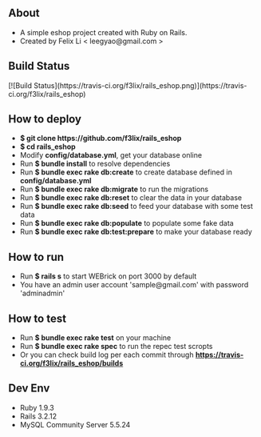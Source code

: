 <h2>About</h2>
<ul>
<li>A simple eshop project created with Ruby on Rails.</li>
<li>Created by Felix Li < leegyao@gmail.com > </li>
</ul>
<h2>Build Status</h2>
[![Build Status](https://travis-ci.org/f3lix/rails_eshop.png)](https://travis-ci.org/f3lix/rails_eshop)
<h2>How to deploy</h2>
<ul>
<li><b>$ git clone https://github.com/f3lix/rails_eshop</b></li>
<li><b>$ cd rails_eshop</b></li>
<li>Modify <b>config/database.yml</b>, get your database online</li>
<li>Run <b>$ bundle install</b> to resolve dependencies</li>
<li>Run <b>$ bundle exec rake db:create</b> to create database defined in <b>config/database.yml</b></li>
<li>Run <b>$ bundle exec rake db:migrate</b> to run the migrations</li>
<li>Run <b>$ bundle exec rake db:reset</b> to clear the data in your database</li>
<li>Run <b>$ bundle exec rake db:seed</b> to feed your database with some test data</li>
<li>Run <b>$ bundle exec rake db:populate</b> to populate some fake data</li>
<li>Run <b>$ bundle exec rake db:test:prepare</b> to make your database ready</li>
</ul>
<h2>How to run</h2>
<ul>
<li>Run <b>$ rails s</b> to start WEBrick on port 3000 by default</li>
<li>You have an admin user account 'sample@gmail.com' with password 'adminadmin'</li>
</ul>
<h2>How to test</h2>
<ul>
<li>Run <b>$ bundle exec rake test</b> on your machine</li>
<li>Run <b>$ bundle exec rake spec</b> to run the repec test scropts</li>
<li>Or you can check build log per each commit through <b><a href="https://travis-ci.org/f3lix/rails_eshop/builds" target="_block">https://travis-ci.org/f3lix/rails_eshop/builds</a></b></li>
</ul>
<h2>Dev Env</h2>
<ul>
<li>Ruby 1.9.3</li>
<li>Rails 3.2.12</li>
<li>MySQL Community Server 5.5.24</li>
</ul>